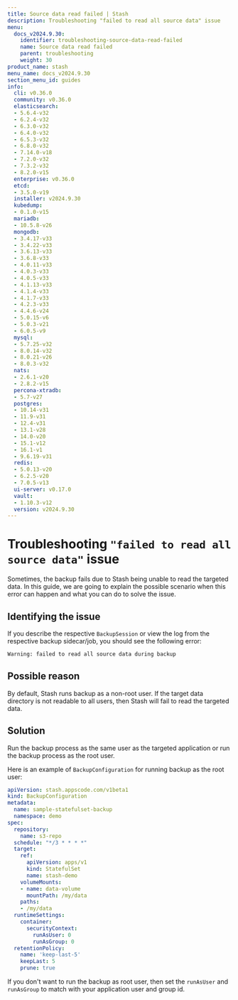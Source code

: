 ```yaml
---
title: Source data read failed | Stash
description: Troubleshooting "failed to read all source data" issue
menu:
  docs_v2024.9.30:
    identifier: troubleshooting-source-data-read-failed
    name: Source data read failed
    parent: troubleshooting
    weight: 30
product_name: stash
menu_name: docs_v2024.9.30
section_menu_id: guides
info:
  cli: v0.36.0
  community: v0.36.0
  elasticsearch:
  - 5.6.4-v32
  - 6.2.4-v32
  - 6.3.0-v32
  - 6.4.0-v32
  - 6.5.3-v32
  - 6.8.0-v32
  - 7.14.0-v18
  - 7.2.0-v32
  - 7.3.2-v32
  - 8.2.0-v15
  enterprise: v0.36.0
  etcd:
  - 3.5.0-v19
  installer: v2024.9.30
  kubedump:
  - 0.1.0-v15
  mariadb:
  - 10.5.8-v26
  mongodb:
  - 3.4.17-v33
  - 3.4.22-v33
  - 3.6.13-v33
  - 3.6.8-v33
  - 4.0.11-v33
  - 4.0.3-v33
  - 4.0.5-v33
  - 4.1.13-v33
  - 4.1.4-v33
  - 4.1.7-v33
  - 4.2.3-v33
  - 4.4.6-v24
  - 5.0.15-v6
  - 5.0.3-v21
  - 6.0.5-v9
  mysql:
  - 5.7.25-v32
  - 8.0.14-v32
  - 8.0.21-v26
  - 8.0.3-v32
  nats:
  - 2.6.1-v20
  - 2.8.2-v15
  percona-xtradb:
  - 5.7-v27
  postgres:
  - 10.14-v31
  - 11.9-v31
  - 12.4-v31
  - 13.1-v28
  - 14.0-v20
  - 15.1-v12
  - 16.1-v1
  - 9.6.19-v31
  redis:
  - 5.0.13-v20
  - 6.2.5-v20
  - 7.0.5-v13
  ui-server: v0.17.0
  vault:
  - 1.10.3-v12
  version: v2024.9.30
---
```


# Troubleshooting `"failed to read all source data"` issue

Sometimes, the backup fails due to Stash being unable to read the targeted data. In this guide, we are going to explain the possible scenario when this error can happen and what you can do to solve the issue.

## Identifying the issue

If you describe the respective `BackupSession` or view the log from the respective backup sidecar/job, you should see the following error:

```bash
Warning: failed to read all source data during backup
```

## Possible reason

By default, Stash runs backup as a non-root user. If the target data directory is not readable to all users, then Stash will fail to read the targeted data.

## Solution

Run the backup process as the same user as the targeted application or run the backup process as the root user.

Here is an example of `BackupConfiguration` for running backup as the root user:

```yaml
apiVersion: stash.appscode.com/v1beta1
kind: BackupConfiguration
metadata:
  name: sample-statefulset-backup
  namespace: demo
spec:
  repository:
    name: s3-repo
  schedule: "*/3 * * * *"
  target:
    ref:
      apiVersion: apps/v1
      kind: StatefulSet
      name: stash-demo
    volumeMounts:
    - name: data-volume
      mountPath: /my/data
    paths:
    - /my/data
  runtimeSettings:
    container:
      securityContext:
        runAsUser: 0
        runAsGroup: 0
  retentionPolicy:
    name: 'keep-last-5'
    keepLast: 5
    prune: true
```

If you don't want to run the backup as root user, then set the `runAsUser` and `runAsGroup` to match with your application user and group id.
